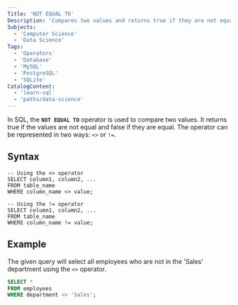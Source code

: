 ```yaml
---
Title: 'NOT EQUAL TO'
Description: 'Compares two values and returns true if they are not equal.'
Subjects:
  - 'Computer Science'
  - 'Data Science'
Tags:
  - 'Operators'
  - 'Database'
  - 'MySQL'
  - 'PostgreSQL'
  - 'SQLite'
CatalogContent:
  - 'learn-sql'
  - 'paths/data-science'
---
```


In SQL, the **`NOT EQUAL TO`** operator is used to compare two values. It returns true if the values are not equal and false if they are equal. The operator can be represented in two ways: `<>` or `!=`.

## Syntax

```pseudo
-- Using the <> operator
SELECT column1, column2, ...
FROM table_name
WHERE column_name <> value;

-- Using the != operator
SELECT column1, column2, ...
FROM table_name
WHERE column_name != value;
```

## Example

The given query will select all employees who are not in the 'Sales' department using the `<>` operator.

```sql
SELECT *
FROM employees
WHERE department <> 'Sales';
```